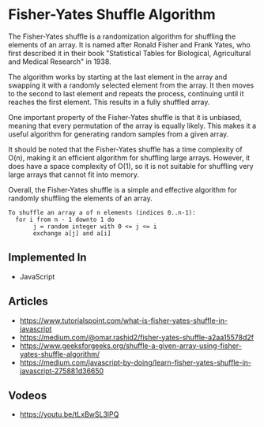 # Fisher-Yates Shuffle Algorithm

The Fisher-Yates shuffle is a randomization algorithm for shuffling the elements of an array. 
It is named after Ronald Fisher and Frank Yates, who first described it in their book 
"Statistical Tables for Biological, Agricultural and Medical Research" in 1938.

The algorithm works by starting at the last element in the array and swapping it with a
randomly selected element from the array. It then moves to the second to last element and 
repeats the process, continuing until it reaches the first element. 
This results in a fully shuffled array.

One important property of the Fisher-Yates shuffle is that it is unbiased, 
meaning that every permutation of the array is equally likely. 
This makes it a useful algorithm for generating random samples from a given array.

It should be noted that the Fisher-Yates shuffle has a time complexity of O(n), 
making it an efficient algorithm for shuffling large arrays. 
However, it does have a space complexity of O(1), so it is not suitable for 
shuffling very large arrays that cannot fit into memory.

Overall, the Fisher-Yates shuffle is a simple and effective algorithm for randomly shuffling the elements of an array.

```
To shuffle an array a of n elements (indices 0..n-1):
  for i from n - 1 downto 1 do
       j = random integer with 0 <= j <= i
       exchange a[j] and a[i]
```

## Implemented In

- JavaScript

## Articles

- https://www.tutorialspoint.com/what-is-fisher-yates-shuffle-in-javascript
- https://medium.com/@omar.rashid2/fisher-yates-shuffle-a2aa15578d2f
- https://www.geeksforgeeks.org/shuffle-a-given-array-using-fisher-yates-shuffle-algorithm/
- https://medium.com/javascript-by-doing/learn-fisher-yates-shuffle-in-javascript-275881d36650

## Vodeos

- https://youtu.be/tLxBwSL3lPQ

